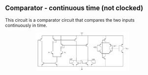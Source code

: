## Comparator - continuous time (not clocked)
This circuit is a comparator circuit that compares the two inputs continuously in time.

<p align="center">
  <img width=60%" src="image.png">
</p>